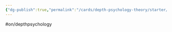 ```yaml
---
{"dg-publish":true,"permalink":"/cards/depth-psychology-theory/starter/","noteIcon":"1","created":"2022-12-31T00:02:04.467+01:00","updated":"2023-05-02T10:41:24.265+02:00"}
---
```


#on/depthpsychology 

